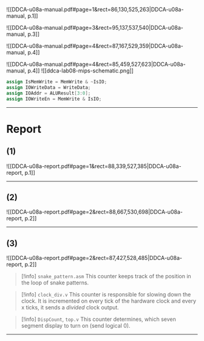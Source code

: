 
![[DDCA-u08a-manual.pdf#page=1&rect=86,130,525,263|DDCA-u08a-manual, p.1]]

![[DDCA-u08a-manual.pdf#page=3&rect=95,137,537,540|DDCA-u08a-manual, p.3]]

![[DDCA-u08a-manual.pdf#page=4&rect=87,167,529,359|DDCA-u08a-manual, p.4]]

![[DDCA-u08a-manual.pdf#page=4&rect=85,459,527,623|DDCA-u08a-manual, p.4]]
![[ddca-lab08-mips-schematic.png]]


```verilog
assign IsMemWrite = MemWrite & ~IsIO;
assign IOWriteData = WriteData; 
assign IOAddr = ALUResult[3:0];
assign IOWriteEn = MemWrite & IsIO;
```

___






# Report
## (1)
![[DDCA-u08a-report.pdf#page=1&rect=88,339,527,385|DDCA-u08a-report, p.1]]


___



## (2)
![[DDCA-u08a-report.pdf#page=2&rect=88,667,530,698|DDCA-u08a-report, p.2]]


___



## (3)
![[DDCA-u08a-report.pdf#page=2&rect=87,427,528,485|DDCA-u08a-report, p.2]]

>[!info] `snake_pattern.asm`
>This counter keeps track of the position in the loop of snake patterns.

>[!info] `clock_div.v`
This counter is responsible for slowing down the clock. It is incremented on every tick of the hardware clock and every x ticks, it sends a *divided* clock output.

>[!info] `DispCount`, `top.v`
>This counter determines, which seven segment display to turn on (send logical 0).





___
